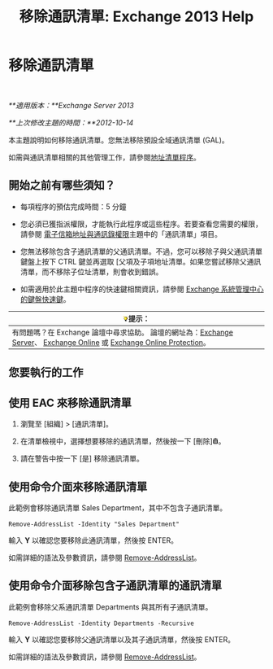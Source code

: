 ﻿---
title: '移除通訊清單: Exchange 2013 Help'
TOCTitle: 移除通訊清單
ms:assetid: 39a313f3-41d4-4c8f-af67-df2316f3687f
ms:mtpsurl: https://technet.microsoft.com/zh-tw/library/Aa997294(v=EXCHG.150)
ms:contentKeyID: 50472983
ms.date: 05/21/2018
mtps_version: v=EXCHG.150
ms.translationtype: MT
---

# 移除通訊清單

 

_**適用版本：**Exchange Server 2013_

_**上次修改主題的時間：**2012-10-14_

本主題說明如何移除通訊清單。您無法移除預設全域通訊清單 (GAL)。

如需與通訊清單相關的其他管理工作，請參閱[地址清單程序](address-list-procedures-exchange-2013-help.md)。

## 開始之前有哪些須知？

  - 每項程序的預估完成時間：5 分鐘

  - 您必須已獲指派權限，才能執行此程序或這些程序。若要查看您需要的權限，請參閱 [電子信箱地址與通訊錄權限](email-address-and-address-book-permissions-exchange-2013-help.md)主題中的「通訊清單」項目。

  - 您無法移除包含子通訊清單的父通訊清單。不過，您可以移除子與父通訊清單鍵盤上按下 CTRL 鍵並再選取 \[父項及子項地址清單。如果您嘗試移除父通訊清單，而不移除子位址清單，則會收到錯誤。

  - 如需適用於此主題中程序的快速鍵相關資訊，請參閱 [Exchange 系統管理中心的鍵盤快速鍵](keyboard-shortcuts-in-the-exchange-admin-center-exchange-online-protection-help.md)。

<table>
<thead>
<tr class="header">
<th><img src="images/Bb124558.tip(EXCHG.150).gif" title="提示" alt="提示" />提示：</th>
</tr>
</thead>
<tbody>
<tr class="odd">
<td>有問題嗎？在 Exchange 論壇中尋求協助。 論壇的網址為：<a href="https://go.microsoft.com/fwlink/p/?linkid=60612">Exchange Server</a>、 <a href="https://go.microsoft.com/fwlink/p/?linkid=267542">Exchange Online</a> 或 <a href="https://go.microsoft.com/fwlink/p/?linkid=285351">Exchange Online Protection</a>。</td>
</tr>
</tbody>
</table>


## 您要執行的工作

## 使用 EAC 來移除通訊清單

1.  瀏覽至 \[組織\] \> \[通訊清單\]。

2.  在清單檢視中，選擇想要移除的通訊清單，然後按一下 \[刪除\]![刪除圖示](images/JJ651670.14f639f6-61e8-4418-bbfb-0db14de9d2f5(EXCHG.150).gif "刪除圖示")。

3.  請在警告中按一下 \[是\] 移除通訊清單。

## 使用命令介面來移除通訊清單

此範例會移除通訊清單 Sales Department，其中不包含子通訊清單。

    Remove-AddressList -Identity "Sales Department"

輸入 **Y** 以確認您要移除此通訊清單，然後按 ENTER。

如需詳細的語法及參數資訊，請參閱 [Remove-AddressList](https://technet.microsoft.com/zh-tw/library/bb124342\(v=exchg.150\))。

## 使用命令介面移除包含子通訊清單的通訊清單

此範例會移除父系通訊清單 Departments 與其所有子通訊清單。

    Remove-AddressList -Identity Departments -Recursive

輸入 **Y** 以確認您要移除父通訊清單以及其子通訊清單，然後按 ENTER。

如需詳細的語法及參數資訊，請參閱 [Remove-AddressList](https://technet.microsoft.com/zh-tw/library/bb124342\(v=exchg.150\))。

